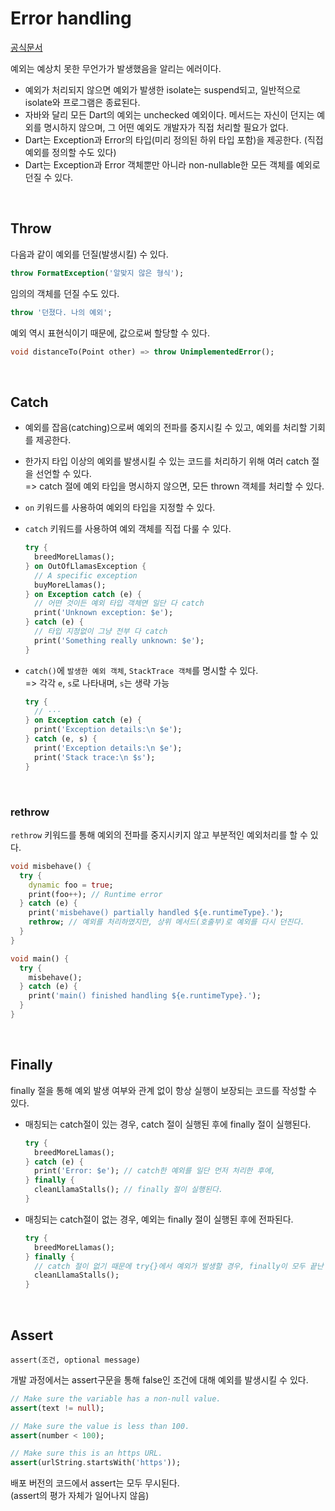 # Error handling
[공식문서](https://dart.dev/language/error-handling)  

예외는 예상치 못한 무언가가 발생했음을 알리는 에러이다.  
- 예외가 처리되지 않으면 예외가 발생한 isolate는 suspend되고, 일반적으로 isolate와 프로그램은 종료된다.  
- 자바와 달리 모든 Dart의 예외는 unchecked 예외이다. 메서드는 자신이 던지는 예외를 명시하지 않으며, 그 어떤 예외도 개발자가 직접 처리할 필요가 없다.  
- Dart는 Exception과 Error의 타입(미리 정의된 하위 타입 포함)을 제공한다. (직접 예외를 정의할 수도 있다)  
- Dart는 Exception과 Error 객체뿐만 아니라 non-nullable한 모든 객체를 예외로 던질 수 있다.

<br>

## Throw
다음과 같이 예외를 던질(발생시킬) 수 있다.  
```dart
throw FormatException('알맞지 않은 형식');
```
임의의 객체를 던질 수도 있다.

```dart
throw '던졌다. 나의 예외';
```
예외 역시 표현식이기 때문에, 값으로써 할당할 수 있다.
```dart
void distanceTo(Point other) => throw UnimplementedError();
```

<br>

## Catch
- 예외를 잡음(catching)으로써 예외의 전파를 중지시킬 수 있고, 예외를 처리할 기회를 제공한다.  
- 한가지 타입 이상의 예외를 발생시킬 수 있는 코드를 처리하기 위해 여러 catch 절을 선언할 수 있다.  
    => catch 절에 예외 타입을 명시하지 않으면, 모든 thrown 객체를 처리할 수 있다.  
- `on` 키워드를 사용하여 예외의 타입을 지정할 수 있다.  
- `catch` 키워드를 사용하여 예외 객체를 직접 다룰 수 있다.  

    ```dart
    try {
      breedMoreLlamas();
    } on OutOfLlamasException {
      // A specific exception
      buyMoreLlamas();
    } on Exception catch (e) {
      // 어떤 것이든 예외 타입 객체면 일단 다 catch
      print('Unknown exception: $e');
    } catch (e) {
      // 타입 지정없이 그냥 전부 다 catch
      print('Something really unknown: $e');
    }
    ```
- `catch()`에 `발생한 예외 객체`, `StackTrace 객체`를 명시할 수 있다.  
    => 각각 `e`, `s`로 나타내며, `s`는 생략 가능

    ```dart
    try {
      // ···
    } on Exception catch (e) {
      print('Exception details:\n $e');
    } catch (e, s) {
      print('Exception details:\n $e');
      print('Stack trace:\n $s');
    }
    ```

<br>

### rethrow
`rethrow` 키워드를 통해 예외의 전파를 중지시키지 않고 부분적인 예외처리를 할 수 있다.
```dart
void misbehave() {
  try {
    dynamic foo = true;
    print(foo++); // Runtime error
  } catch (e) {
    print('misbehave() partially handled ${e.runtimeType}.');
    rethrow; // 예외를 처리하였지만, 상위 메서드(호출부)로 예외를 다시 던진다.
  }
}

void main() {
  try {
    misbehave();
  } catch (e) {
    print('main() finished handling ${e.runtimeType}.');
  }
}
```

<br>

## Finally
finally 절을 통해 예외 발생 여부와 관계 없이 항상 실행이 보장되는 코드를 작성할 수 있다.  
- 매칭되는 catch절이 있는 경우, catch 절이 실행된 후에 finally 절이 실행된다.
    ```dart
    try {
      breedMoreLlamas();
    } catch (e) {
      print('Error: $e'); // catch한 예외를 일단 먼저 처리한 후에,
    } finally {
      cleanLlamaStalls(); // finally 절이 실행된다.
    }
    ```

- 매칭되는 catch절이 없는 경우, 예외는 finally 절이 실행된 후에 전파된다.  
    ```dart
    try {
      breedMoreLlamas();
    } finally {
      // catch 절이 없기 때문에 try{}에서 예외가 발생할 경우, finally이 모두 끝난 후, 예외가 전파된다.
      cleanLlamaStalls();
    }
    ```

<br>

## Assert
`assert(조건, optional message)`  

개발 과정에서는 assert구문을 통해 false인 조건에 대해 예외를 발생시킬 수 있다.
```dart
// Make sure the variable has a non-null value.
assert(text != null);

// Make sure the value is less than 100.
assert(number < 100);

// Make sure this is an https URL.
assert(urlString.startsWith('https'));
```
배포 버전의 코드에서 assert는 모두 무시된다.  
(assert의 평가 자체가 일어나지 않음)